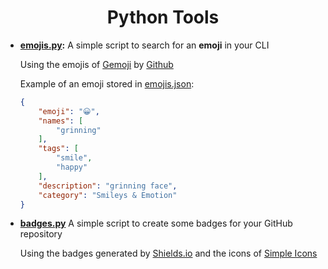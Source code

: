 <h1 align="center">
Python Tools
</h1>

- **[emojis.py](emojis.py):** A simple script to search for an **emoji** in your CLI

    Using the emojis of [Gemoji](https://github.com/github/gemoji) by [Github](https://github.com/github)

    Example of an emoji stored in [emojis.json](emojis.json):
    ```json
    {
        "emoji": "😀",
        "names": [
            "grinning"
        ],
        "tags": [
            "smile",
            "happy"
        ],
        "description": "grinning face",
        "category": "Smileys & Emotion"
    }
    ```

- **[badges.py](badges.py)** A simple script to create some badges for your GitHub repository
    
    Using the badges generated by [Shields.io](https://shields.io) and the icons of [Simple Icons](https://simpleicons.org/)
